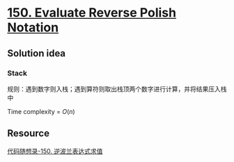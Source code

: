 # [150. Evaluate Reverse Polish Notation](https://leetcode.com/problems/evaluate-reverse-polish-notation/)

## Solution idea

### Stack

规则：遇到数字则入栈；遇到算符则取出栈顶两个数字进行计算，并将结果压入栈中

Time complexity = $O(n)$

## Resource
[代码随想录-150. 逆波兰表达式求值](https://github.com/youngyangyang04/leetcode-master/blob/master/problems/0150.%E9%80%86%E6%B3%A2%E5%85%B0%E8%A1%A8%E8%BE%BE%E5%BC%8F%E6%B1%82%E5%80%BC.md)